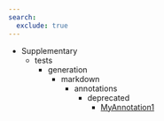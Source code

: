 ```yaml
---
search:
  exclude: true
---
```


[//]: # (DO NOT EDIT THIS FILE DIRECTLY. Instead, edit the corresponding stub file and execute `npm run docs:api`.)

- Supplementary
    - tests
        - generation
            - markdown
                - annotations
                    - deprecated
                        - [MyAnnotation1](tests/generation/markdown/annotations/deprecated/MyAnnotation1.md)
